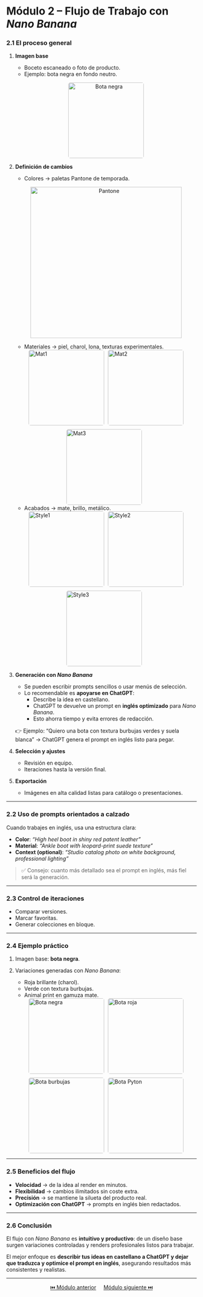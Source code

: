 # Módulo 2 – Flujo de Trabajo con *Nano Banana*

### 2.1 El proceso general
1. **Imagen base**  
   - Boceto escaneado o foto de producto.  
   - Ejemplo: bota negra en fondo neutro.  

   <p align="center">
     <img src="{{ '/oficina_avanzado/resources/black_boot.jpg' | relative_url }}" alt="Bota negra" width="200" style="border-radius: 5px;">
   </p>  

2. **Definición de cambios**  
   - Colores → paletas Pantone de temporada.  
   <p align="center">
     <img src="{{ '/oficina_avanzado/resources/pantone.jpg' | relative_url }}" alt="Pantone" width="400">
   </p>  

   - Materiales → piel, charol, lona, texturas experimentales.  
   <div style="display: flex; justify-content: center; gap: 10px; flex-wrap: wrap;">
      <img src="{{ '/oficina_avanzado/resources/mat1.jpg' | relative_url }}" alt="Mat1" width="200" style="border-radius: 5px;">
      <img src="{{ '/oficina_avanzado/resources/mat2.jpg' | relative_url }}" alt="Mat2" width="200" style="border-radius: 5px;">
      <img src="{{ '/oficina_avanzado/resources/mat3.jpg' | relative_url }}" alt="Mat3" width="200" style="border-radius: 5px;">
      <BR>
   </div>

   - Acabados → mate, brillo, metálico.  
   <div style="display: flex; justify-content: center; gap: 10px; flex-wrap: wrap;">
      <img src="{{ '/oficina_avanzado/resources/style1.jpg' | relative_url }}" alt="Style1" width="200" style="border-radius: 5px;">
      <img src="{{ '/oficina_avanzado/resources/style2.jpg' | relative_url }}" alt="Style2" width="200" style="border-radius: 5px;">
      <img src="{{ '/oficina_avanzado/resources/style3.jpg' | relative_url }}" alt="Style3" width="200" style="border-radius: 5px;">
      <BR>
   </div>


3. **Generación con *Nano Banana***  
   - Se pueden escribir prompts sencillos o usar menús de selección.  
   - Lo recomendable es **apoyarse en ChatGPT**:  
     - Describe la idea en castellano.  
     - ChatGPT te devuelve un prompt en **inglés optimizado** para *Nano Banana*.  
     - Esto ahorra tiempo y evita errores de redacción.  

   👉 Ejemplo: “Quiero una bota con textura burbujas verdes y suela blanca” → ChatGPT genera el prompt en inglés listo para pegar.  

4. **Selección y ajustes**  
   - Revisión en equipo.  
   - Iteraciones hasta la versión final.  

5. **Exportación**  
   - Imágenes en alta calidad listas para catálogo o presentaciones.  

---

### 2.2 Uso de prompts orientados a calzado  
Cuando trabajes en inglés, usa una estructura clara:  

- **Color**: *“High heel boot in shiny red patent leather”*  
- **Material**: *“Ankle boot with leopard-print suede texture”*  
- **Context (optional)**: *“Studio catalog photo on white background, professional lighting”*  

> ✅ Consejo: cuanto más detallado sea el prompt en inglés, más fiel será la generación.  

---

### 2.3 Control de iteraciones  
- Comparar versiones.  
- Marcar favoritas.  
- Generar colecciones en bloque.  

---

### 2.4 Ejemplo práctico  
1. Imagen base: **bota negra**.  
2. Variaciones generadas con *Nano Banana*:  
   - Roja brillante (charol).  
   - Verde con textura burbujas.  
   - Animal print en gamuza mate.  

   <div style="display: flex; justify-content: center; gap: 10px; flex-wrap: wrap;">
     <img src="{{ '/oficina_avanzado/resources/black_boot.jpg' | relative_url }}" alt="Bota negra" width="200" style="border-radius: 5px;">
     <img src="{{ '/oficina_avanzado/resources/red_boot.png' | relative_url }}" alt="Bota roja" width="200" style="border-radius: 5px;">
     <img src="{{ '/oficina_avanzado/resources/bubble_boot.png' | relative_url }}" alt="Bota burbujas" width="200" style="border-radius: 5px;">
     <img src="{{ '/oficina_avanzado/resources/pyton_boot.png' | relative_url }}" alt="Bota Pyton" width="200" style="border-radius: 5px;">
   </div>  

---

### 2.5 Beneficios del flujo  
- **Velocidad** → de la idea al render en minutos.  
- **Flexibilidad** → cambios ilimitados sin coste extra.  
- **Precisión** → se mantiene la silueta del producto real.  
- **Optimización con ChatGPT** → prompts en inglés bien redactados.  

---

### 2.6 Conclusión  
El flujo con *Nano Banana* es **intuitivo y productivo**: de un diseño base surgen variaciones controladas y renders profesionales listos para trabajar.  

El mejor enfoque es **describir tus ideas en castellano a ChatGPT y dejar que traduzca y optimice el prompt en inglés**, asegurando resultados más consistentes y realistas.  

---

<p align="center">
  <a href="https://hugocnl11.github.io/Formacion-interna-Navima/oficina_avanzado/modulo_1.html">⏮️ Módulo anterior</a> &nbsp;&nbsp;&nbsp;
  <a href="https://hugocnl11.github.io/Formacion-interna-Navima/oficina_avanzado/modulo_3.html">Módulo siguiente ⏭️</a>
</p>  
